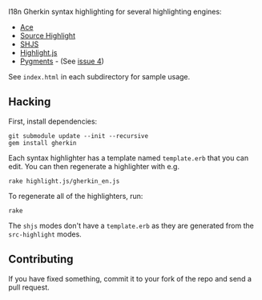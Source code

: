 I18n Gherkin syntax highlighting for several highlighting engines:

* [Ace](http://ace.ajax.org/)
* [Source Highlight](http://www.gnu.org/s/src-highlite/source-highlight.html)
* [SHJS](http://shjs.sourceforge.net/)
* [Highlight.js](http://softwaremaniacs.org/soft/highlight/en/)
* [Pygments](http://pygments.org/) - (See [issue 4](https://github.com/cucumber/gherkin-syntax-highlighters/issues/4))

See `index.html` in each subdirectory for sample usage.

## Hacking

First, install dependencies:

    git submodule update --init --recursive
    gem install gherkin

Each syntax highlighter has a template named `template.erb` that you can edit. You can then regenerate a highlighter with e.g.

    rake highlight.js/gherkin_en.js

To regenerate all of the highlighters, run:

    rake

The `shjs` modes don't have a `template.erb` as they are generated from the `src-highlight` modes.

## Contributing

If you have fixed something, commit it to your fork of the repo and send a pull request.

